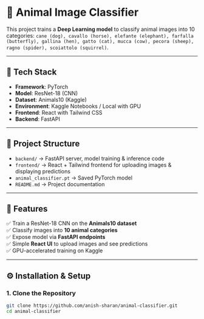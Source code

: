 # 🐾 Animal Image Classifier

This project trains a **Deep Learning model** to classify animal images into 10 categories:
`cane (dog), cavallo (horse), elefante (elephant), farfalla (butterfly), gallina (hen), gatto (cat), mucca (cow), pecora (sheep), ragno (spider), scoiattolo (squirrel)`.

---

## 🚀 Tech Stack
- **Framework**: PyTorch  
- **Model**: ResNet-18 (CNN)  
- **Dataset**: Animals10 (Kaggle)  
- **Environment**: Kaggle Notebooks / Local with GPU  
- **Frontend**: React with Tailwind CSS  
- **Backend**: FastAPI  

---

## 📂 Project Structure
- `backend/` → FastAPI server, model training & inference code  
- `frontend/` → React + Tailwind frontend for uploading images & displaying predictions  
- `animal_classifier.pt` → Saved PyTorch model  
- `README.md` → Project documentation  

---

## 🔑 Features
✅ Train a ResNet-18 CNN on the **Animals10 dataset**  
✅ Classify images into **10 animal categories**  
✅ Expose model via **FastAPI endpoints**  
✅ Simple **React UI** to upload images and see predictions  
✅ GPU-accelerated training on Kaggle  

---

## ⚙️ Installation & Setup

### 1. Clone the Repository
```bash
git clone https://github.com/anish-sharan/animal-classifier.git
cd animal-classifier
